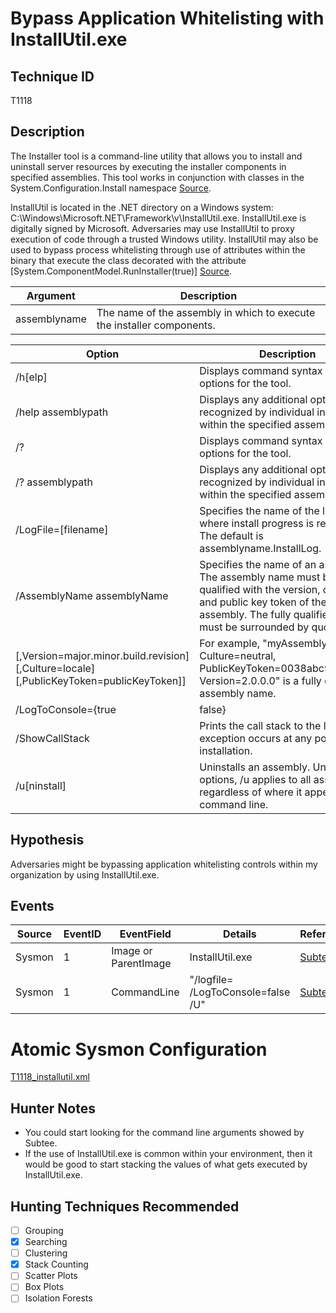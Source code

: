 # Bypass Application Whitelisting with InstallUtil.exe
## Technique ID
T1118


## Description
The Installer tool is a command-line utility that allows you to install and uninstall server resources by executing the installer components in specified assemblies. This tool works in conjunction with classes in the System.Configuration.Install namespace [Source](https://docs.microsoft.com/en-us/dotnet/framework/tools/installutil-exe-installer-tool). 

InstallUtil is located in the .NET directory on a Windows system: C:\Windows\Microsoft.NET\Framework\v<version>\InstallUtil.exe.
InstallUtil.exe is digitally signed by Microsoft. Adversaries may use InstallUtil to proxy execution of code through a trusted Windows utility. InstallUtil may also be used to bypass process whitelisting through use of attributes within the binary that execute the class decorated with the attribute \[System.ComponentModel.RunInstaller(true)] [Source](https://attack.mitre.org/wiki/Technique/T1118).

| Argument | Description |
|--------|---------| 
| assemblyname | The name of the assembly in which to execute the installer components. |

| Option | Description |
|--------|---------| 
| \/h\[elp] | Displays command syntax and options for the tool. |
| \/help assemblypath | Displays any additional options recognized by individual installers within the specified assembly. |
| \/? | Displays command syntax and options for the tool. |
| \/? assemblypath | Displays any additional options recognized by individual installers within the specified assembly. |
| \/LogFile=\[filename] | Specifies the name of the log file where install progress is recorded. The default is assemblyname.InstallLog. |
| \/AssemblyName assemblyName | Specifies the name of an assembly. The assembly name must be fully qualified with the version, culture, and public key token of the assembly. The fully qualified name must be surrounded by quotes. |
| \[,Version=major.minor.build.revision] \[,Culture=locale] \[,PublicKeyToken=publicKeyToken]] | For example, "myAssembly, Culture=neutral, PublicKeyToken=0038abc9deabfle5, Version=2.0.0.0" is a fully qualified assembly name. |
| \/LogToConsole={true|false} | If true, displays output to the console. If false (the default), suppresses output to the console. |
| \/ShowCallStack | Prints the call stack to the log if an exception occurs at any point during installation. |
| \/u\[ninstall] | Uninstalls an assembly. Unlike other options, /u applies to all assemblies regardless of where it appears on the command line. |


## Hypothesis
Adversaries might be bypassing application whitelisting controls within my organization by using InstallUtil.exe.


## Events

| Source | EventID | EventField | Details | Reference | 
|--------|---------|-------|---------|-----------|
| Sysmon | 1 | Image or ParentImage | InstallUtil.exe | [Subtee]((https://twitter.com/subTee/status/896904055028461568)) | 
| Sysmon | 1 | CommandLine | "/logfile= \/LogToConsole=false \/U" | [Subtee](https://twitter.com/subTee/status/896904055028461568) |


# Atomic Sysmon Configuration
[T1118_installutil.xml](https://github.com/Cyb3rWard0g/ThreatHunter-Playbook/blob/master/attack_matrix/windows/sysmon_configs/T1118_installutil.xml)


## Hunter Notes
* You could start looking for the command line arguments showed by Subtee.
* If the use of InstallUtil.exe is common within your environment, then it would be good to start stacking the values of what gets executed by InstallUtil.exe.


## Hunting Techniques Recommended

- [ ] Grouping
- [x] Searching
- [ ] Clustering
- [X] Stack Counting
- [ ] Scatter Plots
- [ ] Box Plots
- [ ] Isolation Forests